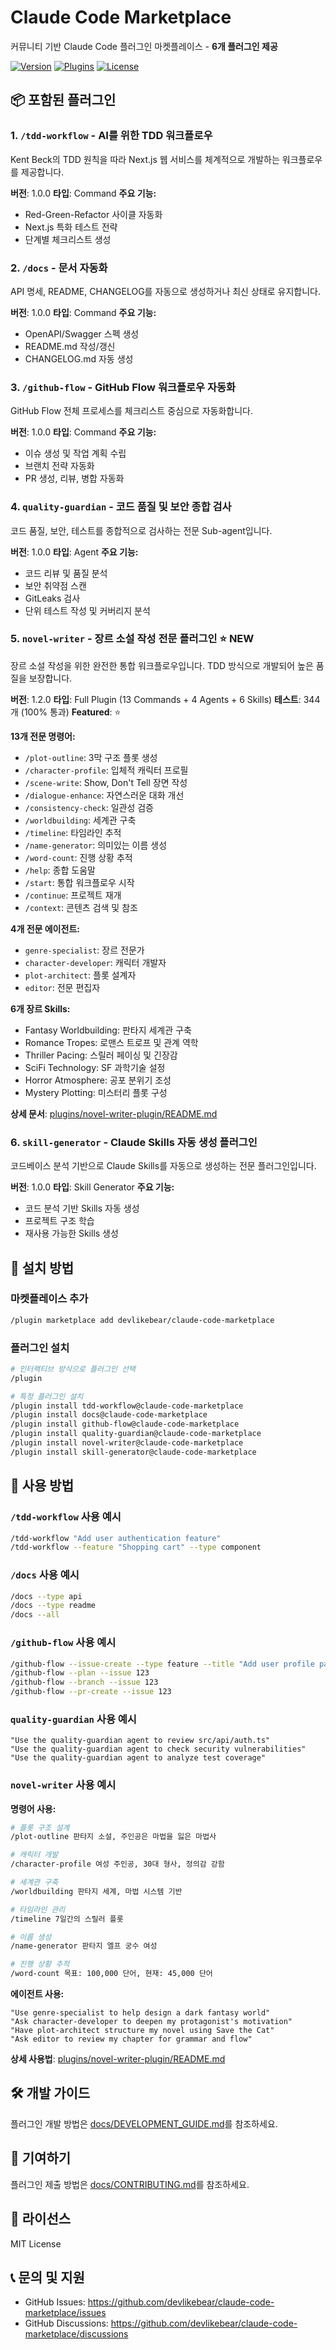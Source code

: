# Claude Code Marketplace

커뮤니티 기반 Claude Code 플러그인 마켓플레이스 - **6개 플러그인 제공**

[![Version](https://img.shields.io/badge/version-1.2.0-blue)](https://github.com/devlikebear/claude-code-marketplace)
[![Plugins](https://img.shields.io/badge/plugins-6-brightgreen)](https://github.com/devlikebear/claude-code-marketplace)
[![License](https://img.shields.io/badge/license-MIT-orange)](LICENSE)

## 📦 포함된 플러그인

### 1. `/tdd-workflow` - AI를 위한 TDD 워크플로우
Kent Beck의 TDD 원칙을 따라 Next.js 웹 서비스를 체계적으로 개발하는 워크플로우를 제공합니다.

**버전**: 1.0.0
**타입**: Command
**주요 기능:**
- Red-Green-Refactor 사이클 자동화
- Next.js 특화 테스트 전략
- 단계별 체크리스트 생성

### 2. `/docs` - 문서 자동화
API 명세, README, CHANGELOG를 자동으로 생성하거나 최신 상태로 유지합니다.

**버전**: 1.0.0
**타입**: Command
**주요 기능:**
- OpenAPI/Swagger 스펙 생성
- README.md 작성/갱신
- CHANGELOG.md 자동 생성

### 3. `/github-flow` - GitHub Flow 워크플로우 자동화
GitHub Flow 전체 프로세스를 체크리스트 중심으로 자동화합니다.

**버전**: 1.0.0
**타입**: Command
**주요 기능:**
- 이슈 생성 및 작업 계획 수립
- 브랜치 전략 자동화
- PR 생성, 리뷰, 병합 자동화

### 4. `quality-guardian` - 코드 품질 및 보안 종합 검사
코드 품질, 보안, 테스트를 종합적으로 검사하는 전문 Sub-agent입니다.

**버전**: 1.0.0
**타입**: Agent
**주요 기능:**
- 코드 리뷰 및 품질 분석
- 보안 취약점 스캔
- GitLeaks 검사
- 단위 테스트 작성 및 커버리지 분석

### 5. `novel-writer` - 장르 소설 작성 전문 플러그인 ⭐ NEW

장르 소설 작성을 위한 완전한 통합 워크플로우입니다. TDD 방식으로 개발되어 높은 품질을 보장합니다.

**버전**: 1.2.0
**타입**: Full Plugin (13 Commands + 4 Agents + 6 Skills)
**테스트**: 344개 (100% 통과)
**Featured**: ⭐

**13개 전문 명령어:**

- `/plot-outline`: 3막 구조 플롯 생성
- `/character-profile`: 입체적 캐릭터 프로필
- `/scene-write`: Show, Don't Tell 장면 작성
- `/dialogue-enhance`: 자연스러운 대화 개선
- `/consistency-check`: 일관성 검증
- `/worldbuilding`: 세계관 구축
- `/timeline`: 타임라인 추적
- `/name-generator`: 의미있는 이름 생성
- `/word-count`: 진행 상황 추적
- `/help`: 종합 도움말
- `/start`: 통합 워크플로우 시작
- `/continue`: 프로젝트 재개
- `/context`: 콘텐츠 검색 및 참조

**4개 전문 에이전트:**

- `genre-specialist`: 장르 전문가
- `character-developer`: 캐릭터 개발자
- `plot-architect`: 플롯 설계자
- `editor`: 전문 편집자

**6개 장르 Skills:**

- Fantasy Worldbuilding: 판타지 세계관 구축
- Romance Tropes: 로맨스 트로프 및 관계 역학
- Thriller Pacing: 스릴러 페이싱 및 긴장감
- SciFi Technology: SF 과학기술 설정
- Horror Atmosphere: 공포 분위기 조성
- Mystery Plotting: 미스터리 플롯 구성

**상세 문서**: [plugins/novel-writer-plugin/README.md](plugins/novel-writer-plugin/README.md)

### 6. `skill-generator` - Claude Skills 자동 생성 플러그인

코드베이스 분석 기반으로 Claude Skills를 자동으로 생성하는 전문 플러그인입니다.

**버전**: 1.0.0
**타입**: Skill Generator
**주요 기능:**
- 코드 분석 기반 Skills 자동 생성
- 프로젝트 구조 학습
- 재사용 가능한 Skills 생성

## 🚀 설치 방법

### 마켓플레이스 추가
```bash
/plugin marketplace add devlikebear/claude-code-marketplace
```

### 플러그인 설치

```bash
# 인터랙티브 방식으로 플러그인 선택
/plugin

# 특정 플러그인 설치
/plugin install tdd-workflow@claude-code-marketplace
/plugin install docs@claude-code-marketplace
/plugin install github-flow@claude-code-marketplace
/plugin install quality-guardian@claude-code-marketplace
/plugin install novel-writer@claude-code-marketplace
/plugin install skill-generator@claude-code-marketplace
```

## 📖 사용 방법

### `/tdd-workflow` 사용 예시

```bash
/tdd-workflow "Add user authentication feature"
/tdd-workflow --feature "Shopping cart" --type component
```

### `/docs` 사용 예시

```bash
/docs --type api
/docs --type readme
/docs --all
```

### `/github-flow` 사용 예시

```bash
/github-flow --issue-create --type feature --title "Add user profile page"
/github-flow --plan --issue 123
/github-flow --branch --issue 123
/github-flow --pr-create --issue 123
```

### `quality-guardian` 사용 예시

```
"Use the quality-guardian agent to review src/api/auth.ts"
"Use the quality-guardian agent to check security vulnerabilities"
"Use the quality-guardian agent to analyze test coverage"
```

### `novel-writer` 사용 예시

**명령어 사용:**

```bash
# 플롯 구조 설계
/plot-outline 판타지 소설, 주인공은 마법을 잃은 마법사

# 캐릭터 개발
/character-profile 여성 주인공, 30대 형사, 정의감 강함

# 세계관 구축
/worldbuilding 판타지 세계, 마법 시스템 기반

# 타임라인 관리
/timeline 7일간의 스릴러 플롯

# 이름 생성
/name-generator 판타지 엘프 궁수 여성

# 진행 상황 추적
/word-count 목표: 100,000 단어, 현재: 45,000 단어
```

**에이전트 사용:**

```
"Use genre-specialist to help design a dark fantasy world"
"Ask character-developer to deepen my protagonist's motivation"
"Have plot-architect structure my novel using Save the Cat"
"Ask editor to review my chapter for grammar and flow"
```

**상세 사용법**: [plugins/novel-writer-plugin/README.md](plugins/novel-writer-plugin/README.md)

## 🛠️ 개발 가이드

플러그인 개발 방법은 [docs/DEVELOPMENT_GUIDE.md](docs/DEVELOPMENT_GUIDE.md)를 참조하세요.

## 🤝 기여하기

플러그인 제출 방법은 [docs/CONTRIBUTING.md](docs/CONTRIBUTING.md)를 참조하세요.

## 📄 라이선스

MIT License

## 📞 문의 및 지원

- GitHub Issues: https://github.com/devlikebear/claude-code-marketplace/issues
- GitHub Discussions: https://github.com/devlikebear/claude-code-marketplace/discussions

